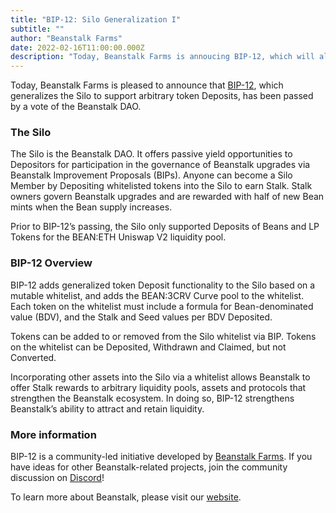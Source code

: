```yaml
---
title: "BIP-12: Silo Generalization I"
subtitle: ""
author: "Beanstalk Farms"
date: 2022-02-16T11:00:00.000Z
description: "Today, Beanstalk Farms is annoucing BIP-12, which will allow the Silo to support arbitrary token Deposits"
---
```


Today, Beanstalk Farms is pleased to announce that [BIP-12](https://github.com/BeanstalkFarms/Beanstalk/pull/46), which generalizes the Silo to support arbitrary token Deposits, has been passed by a vote of the Beanstalk DAO.

### **The Silo**

The Silo is the Beanstalk DAO. It offers passive yield opportunities to Depositors for participation in the governance of Beanstalk upgrades via Beanstalk Improvement Proposals (BIPs). Anyone can become a Silo Member by Depositing whitelisted tokens into the Silo to earn Stalk. Stalk owners govern Beanstalk upgrades and are rewarded with half of new Bean mints when the Bean supply increases.

Prior to BIP-12’s passing, the Silo only supported Deposits of Beans and LP Tokens for the BEAN:ETH Uniswap V2 liquidity pool.

### **BIP-12 Overview**

BIP-12 adds generalized token Deposit functionality to the Silo based on a mutable whitelist, and adds the BEAN:3CRV Curve pool to the whitelist. Each token on the whitelist must include a formula for Bean-denominated value (BDV), and the Stalk and Seed values per BDV Deposited.

Tokens can be added to or removed from the Silo whitelist via BIP. Tokens on the whitelist can be Deposited, Withdrawn and Claimed, but not Converted.

Incorporating other assets into the Silo via a whitelist allows Beanstalk to offer Stalk rewards to arbitrary liquidity pools, assets and protocols that strengthen the Beanstalk ecosystem. In doing so, BIP-12 strengthens Beanstalk’s ability to attract and retain liquidity.

### More information

BIP-12 is a community-led initiative developed by [Beanstalk Farms](https://twitter.com/BeanstalkFarms). If you have ideas for other Beanstalk-related projects, join the community discussion on [Discord](https://discord.gg/y4cJNv5DTM)!

To learn more about Beanstalk, please visit our [website](http://app.bean.money).